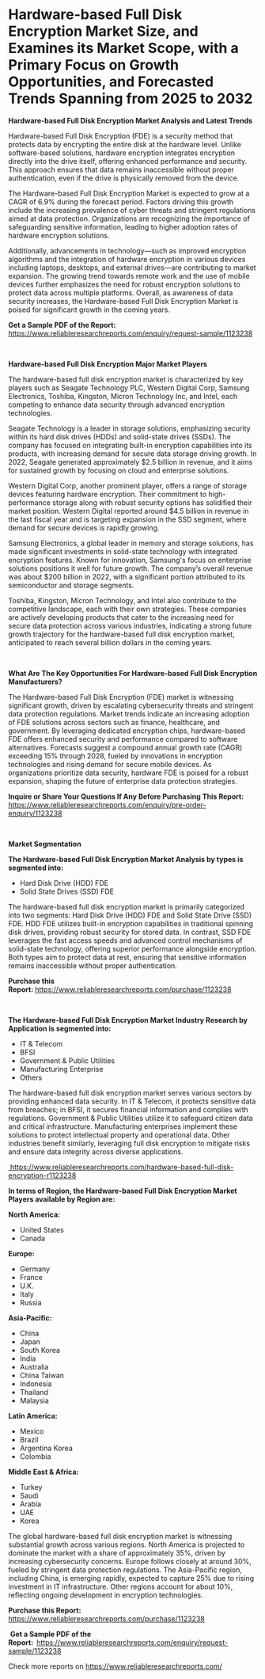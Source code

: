 <p><h1>Hardware-based Full Disk Encryption Market Size, and Examines its Market Scope, with a Primary Focus on Growth Opportunities, and Forecasted Trends Spanning from 2025 to 2032</h1></p><p><strong>Hardware-based Full Disk Encryption Market Analysis and Latest Trends</strong></p>
<p><p>Hardware-based Full Disk Encryption (FDE) is a security method that protects data by encrypting the entire disk at the hardware level. Unlike software-based solutions, hardware encryption integrates encryption directly into the drive itself, offering enhanced performance and security. This approach ensures that data remains inaccessible without proper authentication, even if the drive is physically removed from the device.</p><p>The Hardware-based Full Disk Encryption Market is expected to grow at a CAGR of 6.9% during the forecast period. Factors driving this growth include the increasing prevalence of cyber threats and stringent regulations aimed at data protection. Organizations are recognizing the importance of safeguarding sensitive information, leading to higher adoption rates of hardware encryption solutions. </p><p>Additionally, advancements in technology—such as improved encryption algorithms and the integration of hardware encryption in various devices including laptops, desktops, and external drives—are contributing to market expansion. The growing trend towards remote work and the use of mobile devices further emphasizes the need for robust encryption solutions to protect data across multiple platforms. Overall, as awareness of data security increases, the Hardware-based Full Disk Encryption Market is poised for significant growth in the coming years.</p></p>
<p><strong>Get a Sample PDF of the Report:&nbsp;</strong> <a href="https://www.reliableresearchreports.com/enquiry/request-sample/1123238?utm_campaign=2040&utm_medium=2&utm_source=Github&utm_content=ia&utm_term=13022025&utm_id=hardware-based-full-disk-encryption">https://www.reliableresearchreports.com/enquiry/request-sample/1123238</a></p>
<p>&nbsp;</p>
<p><strong>Hardware-based Full Disk Encryption Major Market Players</strong></p>
<p><p>The hardware-based full disk encryption market is characterized by key players such as Seagate Technology PLC, Western Digital Corp, Samsung Electronics, Toshiba, Kingston, Micron Technology Inc, and Intel, each competing to enhance data security through advanced encryption technologies. </p><p>Seagate Technology is a leader in storage solutions, emphasizing security within its hard disk drives (HDDs) and solid-state drives (SSDs). The company has focused on integrating built-in encryption capabilities into its products, with increasing demand for secure data storage driving growth. In 2022, Seagate generated approximately $2.5 billion in revenue, and it aims for sustained growth by focusing on cloud and enterprise solutions.</p><p>Western Digital Corp, another prominent player, offers a range of storage devices featuring hardware encryption. Their commitment to high-performance storage along with robust security options has solidified their market position. Western Digital reported around $4.5 billion in revenue in the last fiscal year and is targeting expansion in the SSD segment, where demand for secure devices is rapidly growing.</p><p>Samsung Electronics, a global leader in memory and storage solutions, has made significant investments in solid-state technology with integrated encryption features. Known for innovation, Samsung's focus on enterprise solutions positions it well for future growth. The company’s overall revenue was about $200 billion in 2022, with a significant portion attributed to its semiconductor and storage segments. </p><p>Toshiba, Kingston, Micron Technology, and Intel also contribute to the competitive landscape, each with their own strategies. These companies are actively developing products that cater to the increasing need for secure data protection across various industries, indicating a strong future growth trajectory for the hardware-based full disk encryption market, anticipated to reach several billion dollars in the coming years.</p></p>
<p>&nbsp;</p>
<p><strong>What Are The Key Opportunities For Hardware-based Full Disk Encryption Manufacturers?</strong></p>
<p><p>The Hardware-based Full Disk Encryption (FDE) market is witnessing significant growth, driven by escalating cybersecurity threats and stringent data protection regulations. Market trends indicate an increasing adoption of FDE solutions across sectors such as finance, healthcare, and government. By leveraging dedicated encryption chips, hardware-based FDE offers enhanced security and performance compared to software alternatives. Forecasts suggest a compound annual growth rate (CAGR) exceeding 15% through 2028, fueled by innovations in encryption technologies and rising demand for secure mobile devices. As organizations prioritize data security, hardware FDE is poised for a robust expansion, shaping the future of enterprise data protection strategies.</p></p>
<p><strong>Inquire or Share Your Questions If Any Before Purchasing This Report:</strong> <a href="https://www.reliableresearchreports.com/enquiry/pre-order-enquiry/1123238?utm_campaign=2040&utm_medium=2&utm_source=Github&utm_content=ia&utm_term=13022025&utm_id=hardware-based-full-disk-encryption">https://www.reliableresearchreports.com/enquiry/pre-order-enquiry/1123238</a></p>
<p>&nbsp;</p>
<p><strong>Market Segmentation</strong></p>
<p><strong>The Hardware-based Full Disk Encryption Market Analysis by types is segmented into:</strong></p>
<p><ul><li>Hard Disk Drive (HDD) FDE</li><li>Solid State Drives (SSD) FDE</li></ul></p>
<p><p>The hardware-based full disk encryption market is primarily categorized into two segments: Hard Disk Drive (HDD) FDE and Solid State Drive (SSD) FDE. HDD FDE utilizes built-in encryption capabilities in traditional spinning disk drives, providing robust security for stored data. In contrast, SSD FDE leverages the fast access speeds and advanced control mechanisms of solid-state technology, offering superior performance alongside encryption. Both types aim to protect data at rest, ensuring that sensitive information remains inaccessible without proper authentication.</p></p>
<p><strong>Purchase this Report:&nbsp;</strong><a href="https://www.reliableresearchreports.com/purchase/1123238?utm_campaign=2040&utm_medium=2&utm_source=Github&utm_content=ia&utm_term=13022025&utm_id=hardware-based-full-disk-encryption">https://www.reliableresearchreports.com/purchase/1123238</a></p>
<p>&nbsp;</p>
<p><strong>The Hardware-based Full Disk Encryption Market Industry Research by Application is segmented into:</strong></p>
<p><ul><li>IT & Telecom</li><li>BFSI</li><li>Government & Public Utilities</li><li>Manufacturing Enterprise</li><li>Others</li></ul></p>
<p><p>The hardware-based full disk encryption market serves various sectors by providing enhanced data security. In IT & Telecom, it protects sensitive data from breaches; in BFSI, it secures financial information and complies with regulations. Government & Public Utilities utilize it to safeguard citizen data and critical infrastructure. Manufacturing enterprises implement these solutions to protect intellectual property and operational data. Other industries benefit similarly, leveraging full disk encryption to mitigate risks and ensure data integrity across diverse applications.</p></p>
<p><a href="https://www.reliableresearchreports.com/hardware-based-full-disk-encryption-r1123238?utm_campaign=2040&utm_medium=2&utm_source=Github&utm_content=ia&utm_term=13022025&utm_id=hardware-based-full-disk-encryption">&nbsp;https://www.reliableresearchreports.com/hardware-based-full-disk-encryption-r1123238</a></p>
<p><strong>In terms of Region, the Hardware-based Full Disk Encryption Market Players available by Region are:</strong></p>
<p>
    <p> <strong> North America: </strong>
        <ul>
            <li>United States</li>
            <li>Canada</li>
        </ul>
        </p> 
    <p> <strong> Europe: </strong>
        <ul>
            <li>Germany</li>
            <li>France</li>
            <li>U.K.</li>
            <li>Italy</li>
            <li>Russia</li>
        </ul>
        </p> 
    <p> <strong> Asia-Pacific: </strong>
        <ul>
            <li>China</li>
            <li>Japan</li>
            <li>South Korea</li>
            <li>India</li>
            <li>Australia</li>
            <li>China Taiwan</li>
            <li>Indonesia</li>
            <li>Thailand</li>
            <li>Malaysia</li>
        </ul>
        </p> 
    <p> <strong> Latin America: </strong>
        <ul>
            <li>Mexico</li>
            <li>Brazil</li>
            <li>Argentina Korea</li>
            <li>Colombia</li>
        </ul>
        </p> 
    <p> <strong> Middle East & Africa: </strong>
        <ul>
            <li>Turkey</li>
            <li>Saudi</li>
            <li>Arabia</li>
            <li>UAE</li>
            <li>Korea</li>
        </ul>
    </p>
    </p>
<p><p>The global hardware-based full disk encryption market is witnessing substantial growth across various regions. North America is projected to dominate the market with a share of approximately 35%, driven by increasing cybersecurity concerns. Europe follows closely at around 30%, fueled by stringent data protection regulations. The Asia-Pacific region, including China, is emerging rapidly, expected to capture 25% due to rising investment in IT infrastructure. Other regions account for about 10%, reflecting ongoing development in encryption technologies.</p></p>
<p><strong>Purchase this Report: </strong><a href="https://www.reliableresearchreports.com/purchase/1123238?utm_campaign=2040&utm_medium=2&utm_source=Github&utm_content=ia&utm_term=13022025&utm_id=hardware-based-full-disk-encryption">https://www.reliableresearchreports.com/purchase/1123238</a></p>
<p>&nbsp;<strong>Get a Sample PDF of the Report:&nbsp;&nbsp;</strong><a href="https://www.reliableresearchreports.com/enquiry/request-sample/1123238?utm_campaign=2040&utm_medium=2&utm_source=Github&utm_content=ia&utm_term=13022025&utm_id=hardware-based-full-disk-encryption">https://www.reliableresearchreports.com/enquiry/request-sample/1123238</a></p>
<p><strong></strong></p>
<p>Check more reports on <a href="https://www.reliableresearchreports.com/?utm_campaign=2040&utm_medium=2&utm_source=Github&utm_content=ia&utm_term=13022025&utm_id=hardware-based-full-disk-encryption">https://www.reliableresearchreports.com/</a></p>